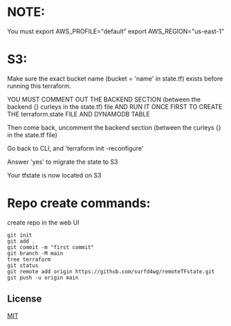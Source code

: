 # NOTE:
 You must export AWS_PROFILE="default"
          export AWS_REGION="us-east-1"
# S3:
 Make sure the exact bucket name (bucket = 'name' in state.tf) exists before running this terraform.
 
 YOU MUST COMMENT OUT THE BACKEND SECTION (between the backend {} curleys in the state.tf) file AND RUN IT ONCE FIRST TO CREATE THE terraform.state FILE AND DYNAMODB TABLE
 
 Then come back, uncomment the backend section (between the curleys {} in the state.tf file)
 
 Go back to CLI, and 'terraform init -reconfigure'
 
 Answer 'yes' to migrate the state to S3
 
 Your tfstate is now located on S3

# Repo create commands:
create repo in the web UI
```
git init
git add .
git commit -m "first commit"
git branch -M main
tree terraform
git status
git remote add origin https://github.com/surfd4wg/remoteTFstate.git
git push -u origin main
```
## License
[MIT](https://choosealicense.com/licenses/mit/)
